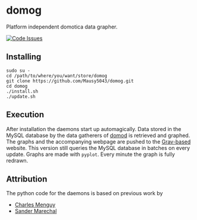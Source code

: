 # domog
Platform independent domotica data grapher.

[![Code Issues](https://www.quantifiedcode.com/api/v1/project/62314a00c098411e8a1544d9e9dd272d/badge.svg)](https://www.quantifiedcode.com/app/project/62314a00c098411e8a1544d9e9dd272d)


## Installing

```
sudo su -
cd /path/to/where/you/want/store/domog
git clone https://github.com/Mausy5043/domog.git
cd domog
./install.sh
./update.sh
```

## Execution
After installation the daemons start up automagically. Data stored in the MySQL database by the data gatherers of [domod](https://github.com/Mausy5043/domod.git) is retrieved and graphed. The graphs and the accompanying webpage are pushed to the [Grav-based](https://getgrav.org/) website.
This version still queries the MySQL database in batches on every update. Graphs are made with `pyplot`. Every minute the graph is fully redrawn.

## Attribution
The python code for the daemons is based on previous work by
- [Charles Menguy](http://stackoverflow.com/questions/10217067/implementing-a-full-python-unix-style-daemon-process)
- [Sander Marechal](http://www.jejik.com/articles/2007/02/a_simple_unix_linux_daemon_in_python/)
